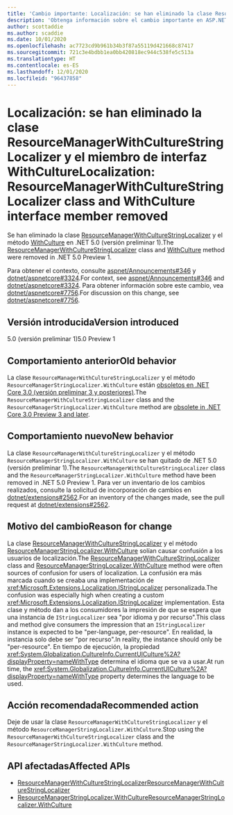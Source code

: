 ```yaml
---
title: 'Cambio importante: Localización: se han eliminado la clase ResourceManagerWithCultureStringLocalizer y el miembro de interfaz WithCulture'
description: 'Obtenga información sobre el cambio importante en ASP.NET Core 5.0 titulado Localización: se han eliminado la clase ResourceManagerWithCultureStringLocalizer y el miembro de interfaz WithCulture'
author: scottaddie
ms.author: scaddie
ms.date: 10/01/2020
ms.openlocfilehash: ac7723cd9b961b34b3f87a55119d421668c87417
ms.sourcegitcommit: 721c3e4bdbb1ea0bb420818ec944c538fe5c513a
ms.translationtype: HT
ms.contentlocale: es-ES
ms.lasthandoff: 12/01/2020
ms.locfileid: "96437858"
---
```

# <a name="localization-resourcemanagerwithculturestringlocalizer-class-and-withculture-interface-member-removed"></a><span data-ttu-id="63521-103">Localización: se han eliminado la clase ResourceManagerWithCultureStringLocalizer y el miembro de interfaz WithCulture</span><span class="sxs-lookup"><span data-stu-id="63521-103">Localization: ResourceManagerWithCultureStringLocalizer class and WithCulture interface member removed</span></span>

<span data-ttu-id="63521-104">Se han eliminado la clase [ResourceManagerWithCultureStringLocalizer](/dotnet/api/microsoft.extensions.localization.resourcemanagerwithculturestringlocalizer?view=dotnet-plat-ext-3.1) y el método [WithCulture](/dotnet/api/microsoft.extensions.localization.resourcemanagerstringlocalizer.withculture?view=dotnet-plat-ext-3.1) en .NET 5.0 (versión preliminar 1).</span><span class="sxs-lookup"><span data-stu-id="63521-104">The [ResourceManagerWithCultureStringLocalizer](/dotnet/api/microsoft.extensions.localization.resourcemanagerwithculturestringlocalizer?view=dotnet-plat-ext-3.1) class and [WithCulture](/dotnet/api/microsoft.extensions.localization.resourcemanagerstringlocalizer.withculture?view=dotnet-plat-ext-3.1) method were removed in .NET 5.0 Preview 1.</span></span>

<span data-ttu-id="63521-105">Para obtener el contexto, consulte [aspnet/Announcements#346](https://github.com/aspnet/Announcements/issues/346) y [dotnet/aspnetcore#3324](https://github.com/dotnet/aspnetcore/issues/3324).</span><span class="sxs-lookup"><span data-stu-id="63521-105">For context, see [aspnet/Announcements#346](https://github.com/aspnet/Announcements/issues/346) and [dotnet/aspnetcore#3324](https://github.com/dotnet/aspnetcore/issues/3324).</span></span> <span data-ttu-id="63521-106">Para obtener información sobre este cambio, vea [dotnet/aspnetcore#7756](https://github.com/dotnet/aspnetcore/issues/7756).</span><span class="sxs-lookup"><span data-stu-id="63521-106">For discussion on this change, see [dotnet/aspnetcore#7756](https://github.com/dotnet/aspnetcore/issues/7756).</span></span>

## <a name="version-introduced"></a><span data-ttu-id="63521-107">Versión introducida</span><span class="sxs-lookup"><span data-stu-id="63521-107">Version introduced</span></span>

<span data-ttu-id="63521-108">5.0 (versión preliminar 1)</span><span class="sxs-lookup"><span data-stu-id="63521-108">5.0 Preview 1</span></span>

## <a name="old-behavior"></a><span data-ttu-id="63521-109">Comportamiento anterior</span><span class="sxs-lookup"><span data-stu-id="63521-109">Old behavior</span></span>

<span data-ttu-id="63521-110">La clase `ResourceManagerWithCultureStringLocalizer` y el método `ResourceManagerStringLocalizer.WithCulture` están [obsoletos en .NET Core 3.0 (versión preliminar 3 y posteriores)](../../3.0.md#localization-resourcemanagerwithculturestringlocalizer-and-withculture-marked-obsolete).</span><span class="sxs-lookup"><span data-stu-id="63521-110">The `ResourceManagerWithCultureStringLocalizer` class and the `ResourceManagerStringLocalizer.WithCulture` method are [obsolete in .NET Core 3.0 Preview 3 and later](../../3.0.md#localization-resourcemanagerwithculturestringlocalizer-and-withculture-marked-obsolete).</span></span>

## <a name="new-behavior"></a><span data-ttu-id="63521-111">Comportamiento nuevo</span><span class="sxs-lookup"><span data-stu-id="63521-111">New behavior</span></span>

<span data-ttu-id="63521-112">La clase `ResourceManagerWithCultureStringLocalizer` y el método `ResourceManagerStringLocalizer.WithCulture` se han quitado de .NET 5.0 (versión preliminar 1).</span><span class="sxs-lookup"><span data-stu-id="63521-112">The `ResourceManagerWithCultureStringLocalizer` class and the `ResourceManagerStringLocalizer.WithCulture` method have been removed in .NET 5.0 Preview 1.</span></span> <span data-ttu-id="63521-113">Para ver un inventario de los cambios realizados, consulte la solicitud de incorporación de cambios en [dotnet/extensions#2562](https://github.com/dotnet/extensions/pull/2562/files).</span><span class="sxs-lookup"><span data-stu-id="63521-113">For an inventory of the changes made, see the pull request at [dotnet/extensions#2562](https://github.com/dotnet/extensions/pull/2562/files).</span></span>

## <a name="reason-for-change"></a><span data-ttu-id="63521-114">Motivo del cambio</span><span class="sxs-lookup"><span data-stu-id="63521-114">Reason for change</span></span>

<span data-ttu-id="63521-115">La clase [ResourceManagerWithCultureStringLocalizer](/dotnet/api/microsoft.extensions.localization.resourcemanagerwithculturestringlocalizer?view=dotnet-plat-ext-3.1) y el método [ResourceManagerStringLocalizer.WithCulture](/dotnet/api/microsoft.extensions.localization.resourcemanagerstringlocalizer.withculture?view=dotnet-plat-ext-3.1) solían causar confusión a los usuarios de localización.</span><span class="sxs-lookup"><span data-stu-id="63521-115">The [ResourceManagerWithCultureStringLocalizer](/dotnet/api/microsoft.extensions.localization.resourcemanagerwithculturestringlocalizer?view=dotnet-plat-ext-3.1) class and [ResourceManagerStringLocalizer.WithCulture](/dotnet/api/microsoft.extensions.localization.resourcemanagerstringlocalizer.withculture?view=dotnet-plat-ext-3.1) method were often sources of confusion for users of localization.</span></span> <span data-ttu-id="63521-116">La confusión era más marcada cuando se creaba una implementación de <xref:Microsoft.Extensions.Localization.IStringLocalizer> personalizada.</span><span class="sxs-lookup"><span data-stu-id="63521-116">The confusion was especially high when creating a custom <xref:Microsoft.Extensions.Localization.IStringLocalizer> implementation.</span></span> <span data-ttu-id="63521-117">Esta clase y método dan a los consumidores la impresión de que se espera que una instancia de `IStringLocalizer` sea "por idioma y por recurso".</span><span class="sxs-lookup"><span data-stu-id="63521-117">This class and method give consumers the impression that an `IStringLocalizer` instance is expected to be "per-language, per-resource".</span></span> <span data-ttu-id="63521-118">En realidad, la instancia solo debe ser "por recurso".</span><span class="sxs-lookup"><span data-stu-id="63521-118">In reality, the instance should only be "per-resource".</span></span> <span data-ttu-id="63521-119">En tiempo de ejecución, la propiedad <xref:System.Globalization.CultureInfo.CurrentUICulture%2A?displayProperty=nameWithType> determina el idioma que se va a usar.</span><span class="sxs-lookup"><span data-stu-id="63521-119">At run time, the <xref:System.Globalization.CultureInfo.CurrentUICulture%2A?displayProperty=nameWithType> property determines the language to be used.</span></span>

## <a name="recommended-action"></a><span data-ttu-id="63521-120">Acción recomendada</span><span class="sxs-lookup"><span data-stu-id="63521-120">Recommended action</span></span>

<span data-ttu-id="63521-121">Deje de usar la clase `ResourceManagerWithCultureStringLocalizer` y el método `ResourceManagerStringLocalizer.WithCulture`.</span><span class="sxs-lookup"><span data-stu-id="63521-121">Stop using the `ResourceManagerWithCultureStringLocalizer` class and the `ResourceManagerStringLocalizer.WithCulture` method.</span></span>

## <a name="affected-apis"></a><span data-ttu-id="63521-122">API afectadas</span><span class="sxs-lookup"><span data-stu-id="63521-122">Affected APIs</span></span>

- [<span data-ttu-id="63521-123">ResourceManagerWithCultureStringLocalizer</span><span class="sxs-lookup"><span data-stu-id="63521-123">ResourceManagerWithCultureStringLocalizer</span></span>](/dotnet/api/microsoft.extensions.localization.resourcemanagerwithculturestringlocalizer?view=dotnet-plat-ext-3.1)
- [<span data-ttu-id="63521-124">ResourceManagerStringLocalizer.WithCulture</span><span class="sxs-lookup"><span data-stu-id="63521-124">ResourceManagerStringLocalizer.WithCulture</span></span>](/dotnet/api/microsoft.extensions.localization.resourcemanagerstringlocalizer.withculture?view=dotnet-plat-ext-3.1)

<!--

### Category

ASP.NET Core

### Affected APIs

- `T:Microsoft.Extensions.Localization.ResourceManagerWithCultureStringLocalizer`
- `Overload:Microsoft.Extensions.Localization.ResourceManagerStringLocalizer.WithCulture`

-->
